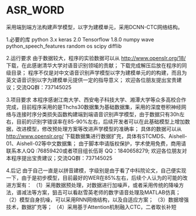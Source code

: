 # ASR_WORD
采用端到端方法构建声学模型，以字为建模单元，采用DCNN-CTC网络结构。

1.必要的库
  python 3.x
  keras 2.0
  Tensorflow 1.8.0
  numpy
  wave 
  python_speech_features
  random
  os
  scipy
  difflib

2.运行要求
  由于数据较大，程序的实验数据可以从 http://www.openslr.org/18/ 下载，在此感谢清华大学对语音识别领域的贡献；
  下载完成解压后放在程序的同级目录；
  程序不仅是对中文语音识别声学模型以字为建模单元的的构建，而且为英文语音识别以字为建模单元提供一定的指导意义；
  欢迎各位朋友提出宝贵建议；交流QQ群：737145025

3.项目要求
  本程序感谢江南大学、西安电子科技大学、湘潭大学等众多高校合作完成，目前程序采用的是Thchs30数据集为基础数据集，采用的深度卷积神经网络与连接时序分类损失函数构建端到端语音识别声学模型，由于数据只有30h左右，目前的识别字错误率在85-90%左右，后续开发者可以在此基础模型上增加数据，改进模型，修改预处理方案等改进声学模型的准确率；
  具体的数据可以从 http://www.openslr.org/ 下载数据集进行数据扩充，具体有STCMDS、Aishell-01、Aishell-02等中文数据集；
  由于脚本申请版权保护，学术使用免费，商用请联系本人QQ :76859420或者项目组长伍哥 QQ：1840658279;
  欢迎各位朋友对本程序提出宝贵建议；交流QQ群：737145025

4.后记
  由于自己一直是以拼音建模，字级别是由于看了中科院论文，自己便实现一下，由于是初步模型，目前最好的WER在85%左右，后续个人认为的可能的改进方案有：
  （1）采用数据预处理，对数据进行加噪声，或者采用传统的降噪方法，谱减法等方案，狙击可以看赵雪英老师的数字语音处理及MATLAB仿真；
  （2）模型自身抗噪，可以采用RNN网络结构，以及自适应方案；
  （3）数据增强技术，数据扩充等；
  （4）采用基于Attention机制融入CTC，二者取长补短
  
